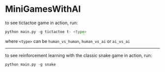 # MiniGamesWithAI

to see tictactoe game in action, run:
```python
python main.py -g tictactoe t- <type>
```
where `<type>` can be `human_vs_human`, `human_vs_ai` or `ai_vs_ai`



---
to see reinforcement learning with the classic snake game in action, run:
```python
python main.py -g snake
```

